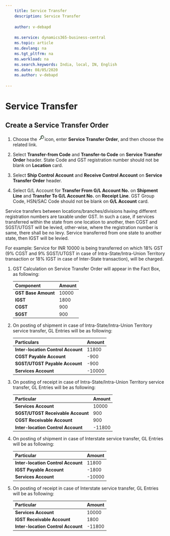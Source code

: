 ```yaml
---
    title: Service Transfer
    description: Service Transfer

    author: v-debapd

    ms.service: dynamics365-business-central
    ms.topic: article
    ms.devlang: na
    ms.tgt_pltfrm: na
    ms.workload: na
    ms.search.keywords: India, local, IN, English
    ms.date: 08/05/2020
    ms.author: v-debapd

---
```

# Service Transfer

## Create a Service Transfer Order

1.  Choose the ![img](image/search.jpg)icon, enter **Service Transfer Order**, and then choose the related link. 
2. Select **Transfer-from Code** and **Transfer-to Code** on **Service Transfer Order** header. State Code and GST registration number should not be blank on **Location** card.
3. Select **Ship Control Account** and **Receive Control Account** on **Service Transfer Order** header.

4. Select G/L Account for **Transfer From G/L Account No.** on **Shipment Line** and **Transfer To G/L Account No.** on **Receipt Line**. GST Group Code, HSN/SAC Code should not be blank on **G/L Account** card.

Service transfers between locations/branches/divisions having different registration numbers are taxable under GST. In such a case, if services transferred within the state from one location to another, then CGST and SGST/UTGST will be levied, other-wise, where the registration number is same, there shall be no levy.
 Service transferred from one state to another state, then IGST will be levied.

For example: Service for INR 10000 is being transferred on which 18% GST (9% CGST and 9% SGST/UTGST in case of Intra-State/Intra-Union Territory transaction or 18% IGST in case of Inter-State transaction), will be charged.

1. GST Calculation on Service Transfer Order will appear in the Fact Box, as following:
    
    |Component|Amount|
    |----------------------------------|---------------------------------------|  
    |**GST Base Amount**|10000|  
    |**IGST**|1800|
    |**CGST**|900| 
    |**SGST**|900|

2. On posting of shipment in case of Intra-State/Intra-Union Territory service transfer, GL Entries will be as following:

    |Particulars|Amount|
    |----------------------------------|---------------------------------------|  
    |**Inter-location Control Account**|11800|
    |**CGST Payable Account**|-900|
    |**SGST/UTGST Payable Account**|-900|
    |**Services Account**|-10000|

3. On posting of receipt in case of Intra-State/Intra-Union Territory service transfer, GL Entries will be as following:
    
    |Particular|Amount|
    |----------------------------------|---------------------------------------|  
    |**Services Account**|10000|  
    |**SGST/UTGST Receivable Account**|900|  
    |**CGST Receivable Account**|900|
    |**Inter-location Control Account**|-11800|

4. On posting of shipment in case of Interstate service transfer, GL Entries will be as following:
    
    |Particular|Amount|
    |----------------------------------|---------------------------------------|  
    |**Inter-location Control Account**|11800|
    |**IGST Payable Account**|-1800|
    |**Services Account**|-10000|

5. On posting of receipt in case of Interstate service transfer, GL Entries will be as following:
    
    |Particular|Amount|
    |----------------------------------|---------------------------------------|  
    |**Services Account**|10000|
    |**IGST Receivable Account**|1800|
    |**Inter-location Control Account**|-11800|






































